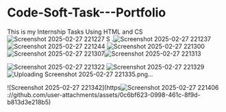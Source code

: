  # Code-Soft-Task---Portfolio
This is my Internship Tasks Using HTML and CS
![Screenshot 2025-02-27 221227](https://github.com/user-attachments/assets/1ec60687-4771-4992-b767-4a4ec8626917)
S .![Screenshot 2025-02-27 221237](https://github.com/user-attachments/assets/3fad34d4-1bd3-42a4-8d3f-178883b72656)![Screenshot 2025-02-27 221244](https://github.com/user-attachments/assets/5abd3946-449a-4391-b606-22281048aaf9)
![Screenshot 2025-02-27 221300](https://github.com/user-attachments/assets/d3bdcd13-80bf-4ef9-b12f-ca5ac2cd324d)
![Screenshot 2025-02-27 221307](https://github.com/user-attachments/assets/61ab34a3-8048-4eec-84ac-6516a1b63b1b)![Screenshot 2025-02-27 221313](https://github.com/user-attachments/assets/902fb685-6e78-41b4-b3c8-fc56507702b5)

![Screenshot 2025-02-27 221322](https://github.com/user-attachments/assets/00d45ac0-4585-464c-be11-822f65cce2f9)
![Screenshot 2025-02-27 221329](https://github.com/user-attachments/assets/4228c8ce-ccf5-4aa1-b11c-ff6891786d52)
![Uploading Screenshot 2025-02-27 221335.png…]()

![Screenshot 2025-02-27 221342](https![Screenshot 2025-02-27 221406](https://github.com/user-attachments/assets/853ba776-9286-4a57-9f2c-38929483abae)
://github.com/user-attachments/assets/0c6bf623-0998-461c-8f9d-b813d3e218b5)


 
